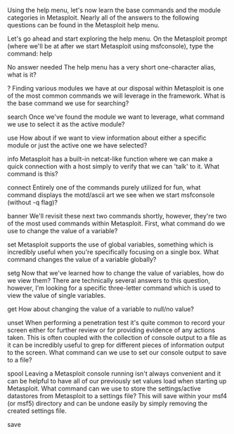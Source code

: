 Using the help menu, let's now learn the base commands and the module categories in Metasploit. Nearly all of the answers to the following questions can be found in the Metasploit help menu.

Let's go ahead and start exploring the help menu. On the Metasploit prompt (where we'll be at after we start Metasploit using msfconsole), type the command: help

No answer needed
The help menu has a very short one-character alias, what is it?

?
Finding various modules we have at our disposal within Metasploit is one of the most common commands we will leverage in the framework. What is the base command we use for searching?

search
Once we've found the module we want to leverage, what command we use to select it as the active module?

use
How about if we want to view information about either a specific module or just the active one we have selected?

info
Metasploit has a built-in netcat-like function where we can make a quick connection with a host simply to verify that we can 'talk' to it. What command is this?

connect
Entirely one of the commands purely utilized for fun, what command displays the motd/ascii art we see when we start msfconsole (without -q flag)?

banner
We'll revisit these next two commands shortly, however, they're two of the most used commands within Metasploit. First, what command do we use to change the value of a variable?

set
Metasploit supports the use of global variables, something which is incredibly useful when you're specifically focusing on a single box. What command changes the value of a variable globally?

setg
Now that we've learned how to change the value of variables, how do we view them? There are technically several answers to this question, however, I'm looking for a specific three-letter command which is used to view the value of single variables.

get
How about changing the value of a variable to null/no value?

unset
When performing a penetration test it's quite common to record your screen either for further review or for providing evidence of any actions taken. This is often coupled with the collection of console output to a file as it can be incredibly useful to grep for different pieces of information output to the screen. What command can we use to set our console output to save to a file?

spool
Leaving a Metasploit console running isn't always convenient and it can be helpful to have all of our previously set values load when starting up Metasploit. What command can we use to store the settings/active datastores from Metasploit to a settings file? This will save within your msf4 (or msf5) directory and can be undone easily by simply removing the created settings file. 

save
